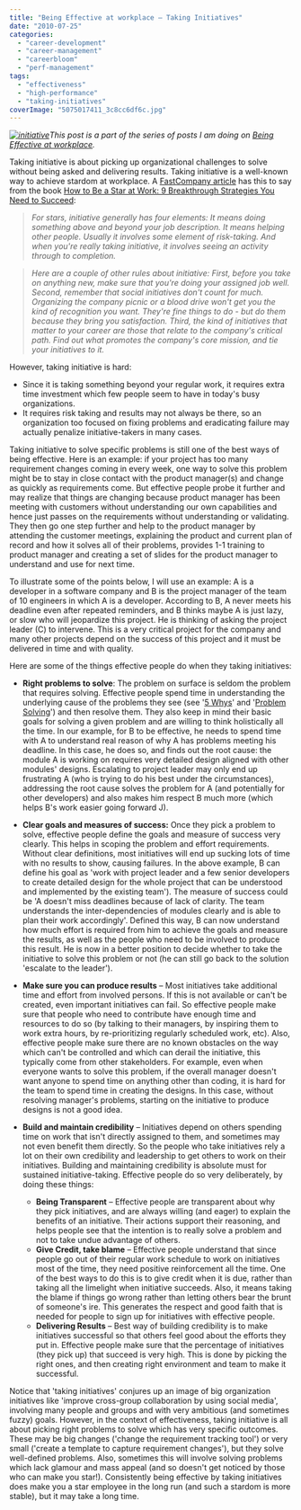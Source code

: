 ```yaml
---
title: "Being Effective at workplace – Taking Initiatives"
date: "2010-07-25"
categories: 
  - "career-development"
  - "career-management"
  - "careerbloom"
  - "perf-management"
tags: 
  - "effectiveness"
  - "high-performance"
  - "taking-initiatives"
coverImage: "5075017411_3c8cc6df6c.jpg"
---
```


_[![initiative](http://careermanagement.files.wordpress.com/2010/07/initiative.png?w=300)](http://careermanagement.files.wordpress.com/2010/07/initiative.png)This post is a part of the series of posts I am doing on [Being Effective at workplace](http://careermanagement.wordpress.com/2010/07/03/being-effective-at-workplace/)._

Taking initiative is about picking up organizational challenges to solve without being asked and delivering results. Taking initiative is a well-known way to achieve stardom at workplace. A [FastCompany article](http://www.fastcompany.com/magazine/15/star.html) has this to say from the book [How to Be a Star at Work: 9 Breakthrough Strategies You Need to Succeed](http://www.amazon.com/How-Star-Work-Breakthrough-Strategies/dp/0812931696):

> _For stars, initiative generally has four elements: It means doing something above and beyond your job description. It means helping other people. Usually it involves some element of risk-taking. And when you're really taking initiative, it involves seeing an activity through to completion._

> _Here are a couple of other rules about initiative: First, before you take on anything new, make sure that you're doing your assigned job well. Second, remember that social initiatives don't count for much. Organizing the company picnic or a blood drive won't get you the kind of recognition you want. They're fine things to do - but do them because they bring you satisfaction. Third, the kind of initiatives that matter to your career are those that relate to the company's critical path. Find out what promotes the company's core mission, and tie your initiatives to it._

However, taking initiative is hard:

- Since it is taking something beyond your regular work, it requires extra time investment which few people seem to have in today's busy organizations.
- It requires risk taking and results may not always be there, so an organization too focused on fixing problems and eradicating failure may actually penalize initiative-takers in many cases.

Taking initiative to solve specific problems is still one of the best ways of being effective. Here is an example: if your project has too many requirement changes coming in every week, one way to solve this problem might be to stay in close contact with the product manager(s) and change as quickly as requirements come. But effective people probe it further and may realize that things are changing because product manager has been meeting with customers without understanding our own capabilities and hence just passes on the requirements without understanding or validating. They then go one step further and help to the product manager by attending the customer meetings, explaining the product and current plan of record and how it solves all of their problems, provides 1-1 training to product manager and creating a set of slides for the product manager to understand and use for next time.

To illustrate some of the points below, I will use an example: A is a developer in a software company and B is the project manager of the team of 10 engineers in which A is a developer. According to B, A never meets his deadline even after repeated reminders, and B thinks maybe A is just lazy, or slow who will jeopardize this project. He is thinking of asking the project leader (C) to intervene. This is a very critical project for the company and many other projects depend on the success of this project and it must be delivered in time and with quality.

Here are some of the things effective people do when they taking initiatives:

- **Right problems to solve**: The problem on surface is seldom the problem that requires solving. Effective people spend time in understanding the underlying cause of the problems they see (see '[5 Whys](http://en.wikipedia.org/wiki/5_Whys)' and '[Problem Solving](http://www.mediafrontier.com/Article/PS/PS.htm)') and then resolve them. They also keep in mind their basic goals for solving a given problem and are willing to think holistically all the time. In our example, for B to be effective, he needs to spend time with A to understand real reason of why A has problems meeting his deadline. In this case, he does so, and finds out the root cause: the module A is working on requires very detailed design aligned with other modules' designs. Escalating to project leader may only end up frustrating A (who is trying to do his best under the circumstances), addressing the root cause solves the problem for A (and potentially for other developers) and also makes him respect B much more (which helps B's work easier going forward J).
- **Clear goals and measures of success:** Once they pick a problem to solve, effective people define the goals and measure of success very clearly. This helps in scoping the problem and effort requirements. Without clear definitions, most initiatives will end up sucking lots of time with no results to show, causing failures. In the above example, B can define his goal as 'work with project leader and a few senior developers to create detailed design for the whole project that can be understood and implemented by the existing team'). The measure of success could be 'A doesn't miss deadlines because of lack of clarity. The team understands the inter-dependencies of modules clearly and is able to plan their work accordingly'. Defined this way, B can now understand how much effort is required from him to achieve the goals and measure the results, as well as the people who need to be involved to produce this result. He is now in a better position to decide whether to take the initiative to solve this problem or not (he can still go back to the solution 'escalate to the leader').
- **Make sure you can produce results** – Most initiatives take additional time and effort from involved persons. If this is not available or can't be created, even important initiatives can fail. So effective people make sure that people who need to contribute have enough time and resources to do so (by talking to their managers, by inspiring them to work extra hours, by re-prioritizing regularly scheduled work, etc). Also, effective people make sure there are no known obstacles on the way which can't be controlled and which can derail the initiative, this typically come from other stakeholders. For example, even when everyone wants to solve this problem, if the overall manager doesn't want anyone to spend time on anything other than coding, it is hard for the team to spend time in creating the designs. In this case, without resolving manager's problems, starting on the initiative to produce designs is not a good idea.
- **Build and maintain credibility** – Initiatives depend on others spending time on work that isn't directly assigned to them, and sometimes may not even benefit them directly. So the people who take initiatives rely a lot on their own credibility and leadership to get others to work on their initiatives. Building and maintaining credibility is absolute must for sustained initiative-taking. Effective people do so very deliberately, by doing these things:
    
    - **Being Transparent** – Effective people are transparent about why they pick initiatives, and are always willing (and eager) to explain the benefits of an initiative. Their actions support their reasoning, and helps people see that the intention is to really solve a problem and not to take undue advantage of others.
    - **Give Credit, take blame** – Effective people understand that since people go out of their regular work schedule to work on initiatives most of the time, they need positive reinforcement all the time. One of the best ways to do this is to give credit when it is due, rather than taking all the limelight when initiative succeeds. Also, it means taking the blame if things go wrong rather than letting others bear the brunt of someone's ire. This generates the respect and good faith that is needed for people to sign up for initiatives with effective people.
    - **Delivering Results** – Best way of building credibility is to make initiatives successful so that others feel good about the efforts they put in. Effective people make sure that the percentage of initiatives (they pick up) that succeed is very high. This is done by picking the right ones, and then creating right environment and team to make it successful.

Notice that 'taking initiatives' conjures up an image of big organization initiatives like 'improve cross-group collaboration by using social media', involving many people and groups and with very ambitious (and sometimes fuzzy) goals. However, in the context of effectiveness, taking initiative is all about picking right problems to solve which has very specific outcomes. These may be big changes ('change the requirement tracking tool') or very small ('create a template to capture requirement changes'), but they solve well-defined problems. Also, sometimes this will involve solving problems which lack glamour and mass appeal (and so doesn't get noticed by those who can make you star!). Consistently being effective by taking initiatives does make you a star employee in the long run (and such a stardom is more stable), but it may take a long time.
